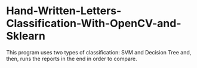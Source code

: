 # Hand-Written-Letters-Classification-With-OpenCV-and-Sklearn
This program uses two types of classification: SVM and Decision Tree and, then, runs the reports in the end in order to compare.
